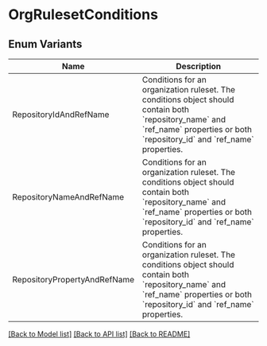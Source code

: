 # OrgRulesetConditions

## Enum Variants

| Name | Description |
|---- | -----|
| RepositoryIdAndRefName | Conditions for an organization ruleset. The conditions object should contain both &#x60;repository_name&#x60; and &#x60;ref_name&#x60; properties or both &#x60;repository_id&#x60; and &#x60;ref_name&#x60; properties.  |
| RepositoryNameAndRefName | Conditions for an organization ruleset. The conditions object should contain both &#x60;repository_name&#x60; and &#x60;ref_name&#x60; properties or both &#x60;repository_id&#x60; and &#x60;ref_name&#x60; properties.  |
| RepositoryPropertyAndRefName | Conditions for an organization ruleset. The conditions object should contain both &#x60;repository_name&#x60; and &#x60;ref_name&#x60; properties or both &#x60;repository_id&#x60; and &#x60;ref_name&#x60; properties.  |

[[Back to Model list]](../README.md#documentation-for-models) [[Back to API list]](../README.md#documentation-for-api-endpoints) [[Back to README]](../README.md)


